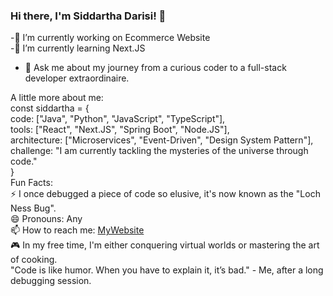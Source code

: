 ### Hi there, I'm Siddartha Darisi! 👋
-🔭 I’m currently working on Ecommerce Website  
-🌱 I’m currently learning Next.JS  
- 💬 Ask me about my journey from a curious coder to a full-stack developer extraordinaire.  

A little more about me:  
  const siddartha = {  
  code: ["Java", "Python", "JavaScript", "TypeScript"],  
  tools: ["React", "Next.JS", "Spring Boot", "Node.JS"],  
  architecture: ["Microservices", "Event-Driven", "Design System Pattern"],  
  challenge: "I am currently tackling the mysteries of the universe through code."  
}  
Fun Facts:  
⚡ I once debugged a piece of code so elusive, it's now known as the "Loch Ness Bug".  
😄 Pronouns: Any  
📫 How to reach me: [MyWebsite](siddarthadarisi.com)  
🎮 In my free time, I'm either conquering virtual worlds or mastering the art of cooking.  
"Code is like humor. When you have to explain it, it’s bad." - Me, after a long debugging session.  
<!--
**SiddarthaDarisi/SiddarthaDarisi** is a ✨ _special_ ✨ repository because its `README.md` (this file) appears on your GitHub profile.

Here are some ideas to get you started:

- 🔭 I’m currently working on ...
- 🌱 I’m currently learning ...
- 👯 I’m looking to collaborate on ...
- 🤔 I’m looking for help with ...
- 💬 Ask me about ...
- 📫 How to reach me: ...
- 😄 Pronouns: ...
- ⚡ Fun fact: ...
-->
